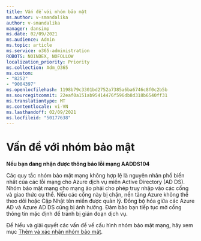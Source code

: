```yaml
---
title: Vấn đề với nhóm bảo mật
ms.author: v-smandalika
author: v-smandalika
manager: dansimp
ms.date: 02/09/2021
ms.audience: Admin
ms.topic: article
ms.service: o365-administration
ROBOTS: NOINDEX, NOFOLLOW
localization_priority: Priority
ms.collection: Adm_O365
ms.custom:
- "8252"
- "9004397"
ms.openlocfilehash: 1198b79c3301bd2752a7385a6ba6746c8f0c2b5b
ms.sourcegitcommit: 22eaf0a151ab95414476f596db8d318b6540ff31
ms.translationtype: MT
ms.contentlocale: vi-VN
ms.lasthandoff: 02/09/2021
ms.locfileid: "50177638"
---
```

# <a name="issue-with-security-groups"></a>Vấn đề với nhóm bảo mật

**Nếu bạn đang nhận được thông báo lỗi mạng AADDS104**

Các quy tắc nhóm bảo mật mạng không hợp lệ là nguyên nhân phổ biến nhất của các lỗi mạng cho Azure dịch vụ miền Active Directory (AD DS). Nhóm bảo mật mạng cho mạng ảo phải cho phép truy nhập vào các cổng và giao thức cụ thể. Nếu các cổng này bị chặn, nền tảng Azure không thể theo dõi hoặc Cập Nhật tên miền được quản lý. Đồng bộ hóa giữa các Azure AD và Azure AD DS cũng bị ảnh hưởng. Đảm bảo bạn tiếp tục mở cổng thông tin mặc định để tránh bị gián đoạn dịch vụ.

Để hiểu và giải quyết các vấn đề về cấu hình nhóm bảo mật mạng, hãy xem mục [Thêm và xác nhận nhóm bảo mật](https://docs.microsoft.com/azure/active-directory-domain-services/alert-nsg#verify-and-edit-existing-security-rules).
